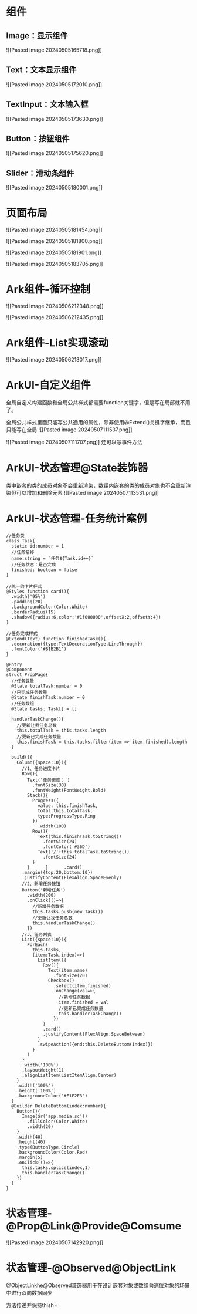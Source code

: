 # 组件

## Image：显示组件
![[Pasted image 20240505165718.png]]

## Text：文本显示组件
![[Pasted image 20240505172010.png]]

## TextInput：文本输入框
![[Pasted image 20240505173630.png]]

## Button：按钮组件
![[Pasted image 20240505175620.png]]

## Slider：滑动条组件

![[Pasted image 20240505180001.png]]

# 页面布局
![[Pasted image 20240505181454.png]]

![[Pasted image 20240505181800.png]]

![[Pasted image 20240505181901.png]]

![[Pasted image 20240505183705.png]]

# Ark组件-循环控制
![[Pasted image 20240506212348.png]]

![[Pasted image 20240506212435.png]]

# Ark组件-List实现滚动

![[Pasted image 20240506213017.png]]

# ArkUI-自定义组件

全局自定义构建函数和全局公共样式都需要function关键字，但是写在局部就不用了。

全局公共样式里面只能写公共通用的属性，除非使用@Extend()关键字继承，而且只能写在全局
![[Pasted image 20240507111537.png]]

![[Pasted image 20240507111707.png]]
还可以写事件方法

# ArkUI-状态管理@State装饰器
类中嵌套的类的成员对象不会重新渲染，数组内嵌套的类的成员对象也不会重新渲染但可以增加和删除元素
![[Pasted image 20240507113531.png]]

# ArkUI-状态管理-任务统计案例
```TS
//任务类  
class Task{  
  static id:number = 1  
  //任务名称  
  name:string = `任务${Task.id++}`  
  //任务状态：是否完成  
  finished: boolean = false  
}  
  
//统一的卡片样式  
@Styles function card(){  
  .width('95%')  
  .padding(20)  
  .backgroundColor(Color.White)  
  .borderRadius(15)  
  .shadow({radius:6,color:'#1f000000',offsetX:2,offsetY:4})  
}  
  
//任务完成样式  
@Extend(Text) function finishedTask(){  
  .decoration({type:TextDecorationType.LineThrough})  
  .fontColor('#B1B2B1')  
}  
  
@Entry  
@Component  
struct PropPage{  
  //任务数量  
  @State totalTask:number = 0  
  //已完成任务数量  
  @State finishTask:number = 0  
  //任务数组  
  @State tasks: Task[] = []  
  
  handlerTaskChange(){  
    //更新让我任务总数  
    this.totalTask = this.tasks.length  
    //更新已完成任务数量  
    this.finishTask = this.tasks.filter(item => item.finished).length  
  }  
  
  build(){  
    Column({space:10}){  
      //1、任务进度卡片  
      Row(){  
        Text('任务进度：')  
          .fontSize(30)  
          .fontWeight(FontWeight.Bold)  
        Stack(){  
          Progress({  
            value: this.finishTask,  
            total:this.totalTask,  
            type:ProgressType.Ring  
          })  
            .width(100)  
          Row(){  
            Text(this.finishTask.toString())  
              .fontSize(24)  
              .fontColor('#36D')  
            Text('/'+this.totalTask.toString())  
              .fontSize(24)  
          }  
        }      }      .card()  
      .margin({top:20,bottom:10})  
      .justifyContent(FlexAlign.SpaceEvenly)  
      //2、新增任务按钮  
      Button('新增任务')  
        .width(200)  
        .onClick(()=>{  
          //新增任务数据  
          this.tasks.push(new Task())  
          //更新让我任务总数  
          this.handlerTaskChange()  
        })  
      //3、任务列表  
      List({space:10}){  
        ForEach(  
          this.tasks,  
          (item:Task,index)=>{  
            ListItem(){  
              Row(){  
                Text(item.name)  
                  .fontSize(20)  
                Checkbox()  
                  .select(item.finished)  
                  .onChange(val=>{  
                    //新增任务数据  
                    item.finished = val  
                    //更新已完成任务数量  
                    this.handlerTaskChange()  
                  })  
              }  
              .card()  
              .justifyContent(FlexAlign.SpaceBetween)  
            }  
            .swipeAction({end:this.DeleteButtom(index)})  
          }  
        )  
      }  
      .width('100%')  
      .layoutWeight(1)  
      .alignListItem(ListItemAlign.Center)  
    }  
    .width('100%')  
    .height('100%')  
    .backgroundColor('#F1F2F3')  
  }  
  @Builder DeleteButtom(index:number){  
    Button(){  
      Image($r('app.media.sc'))  
        .fillColor(Color.White)  
        .width(20)  
    }  
    .width(40)  
    .height(40)  
    .type(ButtonType.Circle)  
    .backgroundColor(Color.Red)  
    .margin(5)  
    .onClick(()=>{  
      this.tasks.splice(index,1)  
      this.handlerTaskChange()  
    })  
  }  
}
```

# 状态管理-@Prop@Link@Provide@Comsume

![[Pasted image 20240507142920.png]]

# 状态管理-@Observed@ObjectLink

@ObjectLinkhe@Observed装饰器用于在设计嵌套对象或数组匀速位对象的场景中进行双向数据同步

方法传递并保持thish=